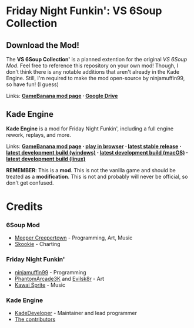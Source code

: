 # Friday Night Funkin': VS 6Soup Collection
## Download the Mod!
The **VS 6Soup Collection'** is a planned extention for the original *VS 6Soup Mod*. Feel free to reference this repository on your own mod! Though, I don't think there is any notable additions that aren't already in the Kade Engine. Still, I'm required to make the mod open-source by ninjamuffin99, so have fun! (I guess)

Links: **[GameBanana mod page](https://gamebanana.com/mods/296445) ⋅ [Google Drive](https://drive.google.com/drive/folders/1XioAUmgamktVfKE29oyXeRKHaq8g4hej)**

## Kade Engine
**Kade Engine** is a mod for Friday Night Funkin', including a full engine rework, replays, and more.

Links: **[GameBanana mod page](https://gamebanana.com/gamefiles/16761) ⋅ [play in browser](https://funkin.puyo.xyz) ⋅ [latest stable release](https://github.com/KadeDev/Kade-Engine/releases/latest) ⋅ [latest development build (windows)](https://ci.appveyor.com/project/KadeDev/kade-engine-windows/build/artifacts) ⋅ [latest development build (macOS)](https://ci.appveyor.com/project/KadeDev/kade-engine-macos/build/artifacts) ⋅ [latest development build (linux)](https://ci.appveyor.com/project/KadeDev/kade-engine-linux/build/artifacts)**

**REMEMBER**: This is a **mod**. This is not the vanilla game and should be treated as a **modification**. This is not and probably will never be official, so don't get confused.

# Credits
### 6Soup Mod
- [Meeper Creepertown](https://www.youtube.com/c/MeeperCreepertownChannel) - Programming, Art, Music
- [Skookie](https://www.twitch.tv/skookiefur) - Charting

### Friday Night Funkin'
 - [ninjamuffin99](https://twitter.com/ninja_muffin99) - Programming
 - [PhantomArcade3K](https://twitter.com/phantomarcade3k) and [Evilsk8r](https://twitter.com/evilsk8r) - Art
 - [Kawai Sprite](https://twitter.com/kawaisprite) - Music

### Kade Engine
- [KadeDeveloper](https://twitter.com/KadeDeveloper) - Maintainer and lead programmer
- [The contributors](https://github.com/KadeDev/Kade-Engine/graphs/contributors)